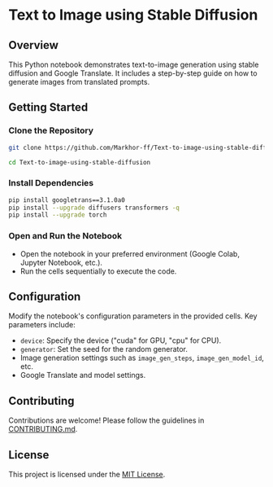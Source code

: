 # Text to Image using Stable Diffusion

## Overview

This Python notebook demonstrates text-to-image generation using stable diffusion and Google Translate. It includes a step-by-step guide on how to generate images from translated prompts.

## Getting Started

### Clone the Repository

```bash
git clone https://github.com/Markhor-ff/Text-to-image-using-stable-diffusion.git
```
```bash
cd Text-to-image-using-stable-diffusion
```

### Install Dependencies

```bash
pip install googletrans==3.1.0a0
pip install --upgrade diffusers transformers -q
pip install --upgrade torch
```

### Open and Run the Notebook

- Open the notebook in your preferred environment (Google Colab, Jupyter Notebook, etc.).
- Run the cells sequentially to execute the code.

## Configuration

Modify the notebook's configuration parameters in the provided cells. Key parameters include:
- `device`: Specify the device ("cuda" for GPU, "cpu" for CPU).
- `generator`: Set the seed for the random generator.
- Image generation settings such as `image_gen_steps`, `image_gen_model_id`, etc.
- Google Translate and model settings.

## Contributing

Contributions are welcome! Please follow the guidelines in [CONTRIBUTING.md](CONTRIBUTING.md).

## License

This project is licensed under the [MIT License](LICENSE).

